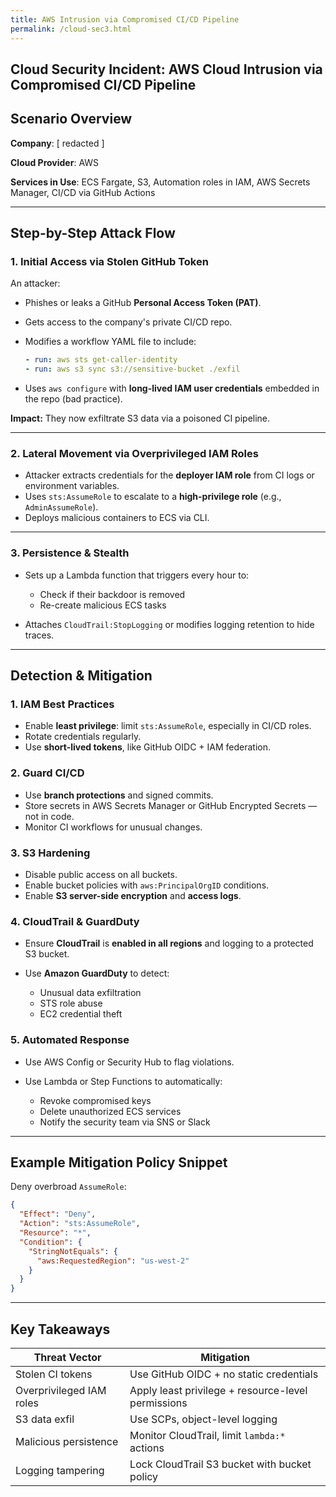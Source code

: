 ```yaml
---
title: AWS Intrusion via Compromised CI/CD Pipeline
permalink: /cloud-sec3.html
---
```


## Cloud Security Incident: AWS Cloud Intrusion via Compromised CI/CD Pipeline

## Scenario Overview

**Company**: [ redacted ]

**Cloud Provider**: AWS

**Services in Use**: ECS Fargate, S3, Automation roles in IAM, AWS Secrets Manager, CI/CD via GitHub Actions

---

## Step-by-Step Attack Flow

### 1. **Initial Access via Stolen GitHub Token**

An attacker:

* Phishes or leaks a GitHub **Personal Access Token (PAT)**.
* Gets access to the company's private CI/CD repo.
* Modifies a workflow YAML file to include:

  ```yaml
  - run: aws sts get-caller-identity
  - run: aws s3 sync s3://sensitive-bucket ./exfil
  ```
* Uses `aws configure` with **long-lived IAM user credentials** embedded in the repo (bad practice).

**Impact:** They now exfiltrate S3 data via a poisoned CI pipeline.

---

### 2. **Lateral Movement via Overprivileged IAM Roles**

* Attacker extracts credentials for the **deployer IAM role** from CI logs or environment variables.
* Uses `sts:AssumeRole` to escalate to a **high-privilege role** (e.g., `AdminAssumeRole`).
* Deploys malicious containers to ECS via CLI.

---

### 3. **Persistence & Stealth**

* Sets up a Lambda function that triggers every hour to:

  * Check if their backdoor is removed
  * Re-create malicious ECS tasks
* Attaches `CloudTrail:StopLogging` or modifies logging retention to hide traces.

---

## Detection & Mitigation

### 1. **IAM Best Practices**

* Enable **least privilege**: limit `sts:AssumeRole`, especially in CI/CD roles.
* Rotate credentials regularly.
* Use **short-lived tokens**, like GitHub OIDC + IAM federation.

### 2. **Guard CI/CD**

* Use **branch protections** and signed commits.
* Store secrets in AWS Secrets Manager or GitHub Encrypted Secrets — not in code.
* Monitor CI workflows for unusual changes.

### 3. **S3 Hardening**

* Disable public access on all buckets.
* Enable bucket policies with `aws:PrincipalOrgID` conditions.
* Enable **S3 server-side encryption** and **access logs**.

### 4. **CloudTrail & GuardDuty**

* Ensure **CloudTrail** is **enabled in all regions** and logging to a protected S3 bucket.
* Use **Amazon GuardDuty** to detect:

  * Unusual data exfiltration
  * STS role abuse
  * EC2 credential theft

### 5. **Automated Response**

* Use AWS Config or Security Hub to flag violations.
* Use Lambda or Step Functions to automatically:

  * Revoke compromised keys
  * Delete unauthorized ECS services
  * Notify the security team via SNS or Slack

---

## Example Mitigation Policy Snippet

Deny overbroad `AssumeRole`:

```json
{
  "Effect": "Deny",
  "Action": "sts:AssumeRole",
  "Resource": "*",
  "Condition": {
    "StringNotEquals": {
      "aws:RequestedRegion": "us-west-2"
    }
  }
}
```

---

## Key Takeaways

| Threat Vector            | Mitigation                                         |
| ------------------------ | -------------------------------------------------- |
| Stolen CI tokens         | Use GitHub OIDC + no static credentials            |
| Overprivileged IAM roles | Apply least privilege + resource-level permissions |
| S3 data exfil            | Use SCPs, object-level logging                     |
| Malicious persistence    | Monitor CloudTrail, limit `lambda:*` actions       |
| Logging tampering        | Lock CloudTrail S3 bucket with bucket policy       |